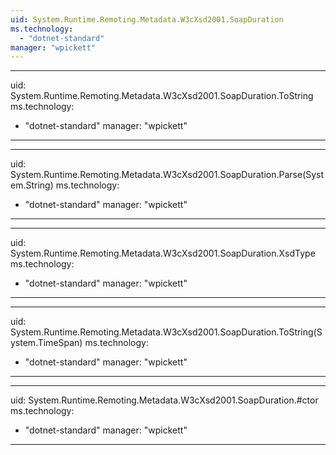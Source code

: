 ```yaml
---
uid: System.Runtime.Remoting.Metadata.W3cXsd2001.SoapDuration
ms.technology: 
  - "dotnet-standard"
manager: "wpickett"
---
```


---
uid: System.Runtime.Remoting.Metadata.W3cXsd2001.SoapDuration.ToString
ms.technology: 
  - "dotnet-standard"
manager: "wpickett"
---

---
uid: System.Runtime.Remoting.Metadata.W3cXsd2001.SoapDuration.Parse(System.String)
ms.technology: 
  - "dotnet-standard"
manager: "wpickett"
---

---
uid: System.Runtime.Remoting.Metadata.W3cXsd2001.SoapDuration.XsdType
ms.technology: 
  - "dotnet-standard"
manager: "wpickett"
---

---
uid: System.Runtime.Remoting.Metadata.W3cXsd2001.SoapDuration.ToString(System.TimeSpan)
ms.technology: 
  - "dotnet-standard"
manager: "wpickett"
---

---
uid: System.Runtime.Remoting.Metadata.W3cXsd2001.SoapDuration.#ctor
ms.technology: 
  - "dotnet-standard"
manager: "wpickett"
---
